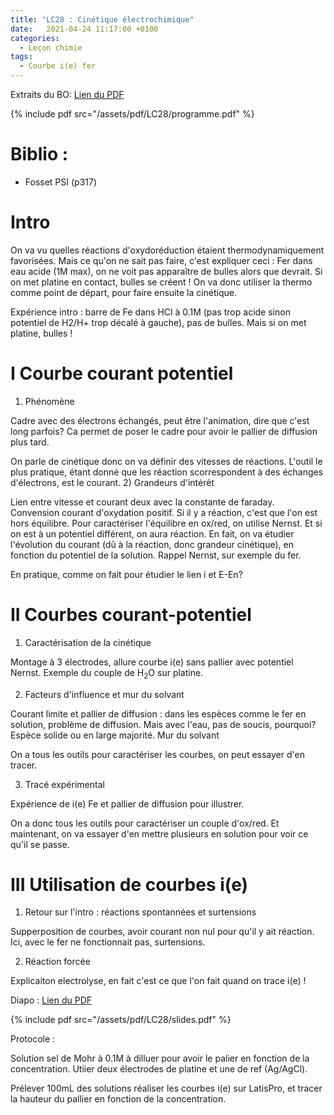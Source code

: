 ```yaml
---
title: "LC28 : Cinétique électrochimique"
date:   2021-04-24 11:17:00 +0100
categories:
  - Leçon chimie
tags:
  - Courbe i(e) fer 
---
```

Extraits du BO:
[Lien du PDF](/assets/pdf/LC28/programme.pdf)

{% include pdf src="/assets/pdf/LC28/programme.pdf" %}
# Biblio : 
- Fosset PSI (p317)

# Intro
On va vu quelles réactions d'oxydoréduction étaient thermodynamiquement favorisées. Mais ce qu'on ne sait pas faire, c'est expliquer ceci : Fer dans eau acide (1M max), on ne voit pas apparaître de bulles alors que devrait. Si on met platine en contact, bulles se créent ! On va donc utiliser la thermo comme point de départ, pour faire ensuite la cinétique.

Expérience intro : barre de Fe dans HCl à 0.1M (pas trop acide sinon potentiel de H2/H+ trop décalé à gauche), pas de bulles. Mais si on met platine, bulles ! 

# I Courbe courant potentiel
1) Phénomène

Cadre avec des électrons échangés, peut être l'animation, dire que c'est long parfois? Ca permet de poser le cadre pour avoir le pallier de diffusion plus tard.


On parle de cinétique donc on va définir des vitesses de réactions. L'outil le plus pratique, étant donné que les réaction scorrespondent à des échanges d'électrons, est le courant.
2) Grandeurs d'intérêt

Lien entre vitesse et courant deux avec la constante de faraday. Convension courant d'oxydation positif. Si il y a réaction, c'est que l'on est hors équilibre. Pour caractériser l'équilibre en ox/red, on utilise Nernst. Et si on est à un potentiel différent, on aura réaction. En fait, on va étudier l'évolution du courant (dû à la réaction, donc grandeur cinétique), en fonction du potentiel de la solution. Rappel Nernst, sur exemple du fer.

En pratique, comme on fait pour étudier le lien i et E-En? 

# II Courbes courant-potentiel
1) Caractérisation de la cinétique

Montage à 3 électrodes, allure courbe i(e) sans pallier avec potentiel Nernst. Exemple du couple de H<sub>2</sub>O sur platine. 

2) Facteurs d'influence et mur du solvant

Courant limite et pallier de diffusion : dans les espèces comme le fer en solution, problème de diffusion. 
Mais avec l'eau, pas de soucis, pourquoi? Espèce solide ou en large majorité. Mur du solvant

On a tous les outils pour caractériser les courbes, on peut essayer d'en tracer.

3) Tracé expérimental

Expérience de i(e) Fe et pallier de diffusion pour illustrer.

On a donc tous les outils pour caractériser un couple d'ox/red. Et maintenant, on va essayer d'en mettre plusieurs en solution pour voir ce qu'il se passe.

# III Utilisation de courbes i(e)
1) Retour sur l'intro : réactions spontannées et surtensions

Supperposition de courbes, avoir courant non nul pour qu'il y ait réaction. Ici, avec le fer ne fonctionnait pas, surtensions. 

2) Réaction forcée

Explicaiton electrolyse, en fait c'est ce que l'on fait quand on trace i(e) ! 

Diapo : [Lien du PDF](/assets/pdf/LC28/slides.pdf)

{% include pdf src="/assets/pdf/LC28/slides.pdf" %}

Protocole : 

Solution sel de Mohr à 0.1M à dilluer pour avoir le palier en fonction de la concentration. Utiier deux électrodes de platine et une de ref (Ag/AgCl).

Prélever 100mL des solutions réaliser les courbes i(e) sur LatisPro, et tracer la hauteur du pallier en fonction de la concentration.

